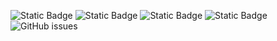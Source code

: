 ![Static Badge](https://img.shields.io/badge/blacklists-61-000000) ![Static Badge](https://img.shields.io/badge/blacklisted-2988452-cc0000) ![Static Badge](https://img.shields.io/badge/whitelisted-2254-00CC00) ![Static Badge](https://img.shields.io/badge/streaming_blacklist-28107-000000) ![GitHub issues](https://img.shields.io/github/issues/fabriziosalmi/blacklists)
